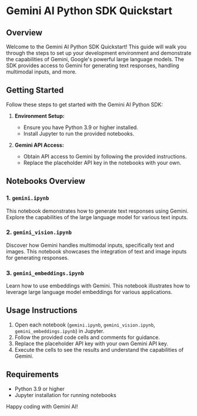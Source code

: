 # Gemini AI Python SDK Quickstart

## Overview

Welcome to the Gemini AI Python SDK Quickstart! This guide will walk you through the steps to set up your development environment and demonstrate the capabilities of Gemini, Google's powerful large language models. The SDK provides access to Gemini for generating text responses, handling multimodal inputs, and more.

## Getting Started

Follow these steps to get started with the Gemini AI Python SDK:

1. **Environment Setup:**
   - Ensure you have Python 3.9 or higher installed.
   - Install Jupyter to run the provided notebooks.

2. **Gemini API Access:**
   - Obtain API access to Gemini by following the provided instructions.
   - Replace the placeholder API key in the notebooks with your own.

## Notebooks Overview

### 1. `gemini.ipynb`

This notebook demonstrates how to generate text responses using Gemini. Explore the capabilities of the large language model for various text inputs.

### 2. `gemini_vision.ipynb`

Discover how Gemini handles multimodal inputs, specifically text and images. This notebook showcases the integration of text and image inputs for generating responses.

### 3. `gemini_embeddings.ipynb`

Learn how to use embeddings with Gemini. This notebook illustrates how to leverage large language model embeddings for various applications.

## Usage Instructions

1. Open each notebook (`gemini.ipynb`, `gemini_vision.ipynb`, `gemini_embeddings.ipynb`) in Jupyter.
2. Follow the provided code cells and comments for guidance.
3. Replace the placeholder API key with your own Gemini API key.
4. Execute the cells to see the results and understand the capabilities of Gemini.

## Requirements

- Python 3.9 or higher
- Jupyter installation for running notebooks


Happy coding with Gemini AI!